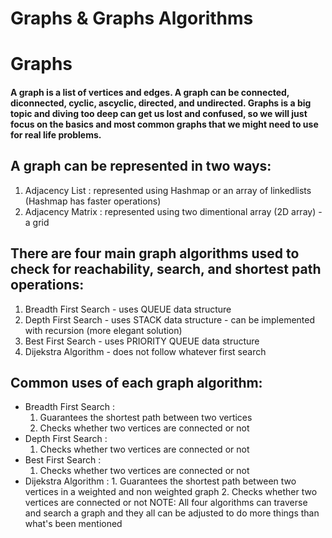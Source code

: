 # Graphs & Graphs Algorithms

# Graphs

#### A graph is a list of vertices and edges. A graph can be connected, diconnected, cyclic, ascyclic, directed, and undirected. Graphs is a big topic and diving too deep can get us lost and confused, so we will just focus on the basics and most common graphs that we might need to use for real life problems.

## A graph can be represented in two ways:

1. Adjacency List : represented using Hashmap or an array of linkedlists (Hashmap has faster operations)
2. Adjacency Matrix : represented using two dimentional array (2D array) - a grid

## There are four main graph algorithms used to check for reachability, search, and shortest path operations:

1. Breadth First Search - uses QUEUE data structure
2. Depth First Search - uses STACK data structure - can be implemented with recursion (more elegant solution)
3. Best First Search - uses PRIORITY QUEUE data structure
4. Dijekstra Algorithm - does not follow whatever first search

## Common uses of each graph algorithm:

- Breadth First Search :
  1. Guarantees the shortest path between two vertices
  2. Checks whether two vertices are connected or not
- Depth First Search :
  1. Checks whether two vertices are connected or not
- Best First Search :
  1. Checks whether two vertices are connected or not
- Dijekstra Algorithm : 1. Guarantees the shortest path between two vertices in a weighted and non weighted graph 2. Checks whether two vertices are connected or not
  NOTE: All four algorithms can traverse and search a graph and they all can be adjusted to do more things than what's been mentioned
